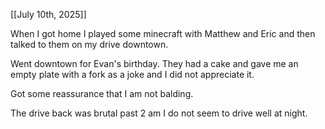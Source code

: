 [[July 10th, 2025]]

When I got home I played some minecraft with Matthew and Eric and then talked to them on my drive downtown.

Went downtown for Evan's birthday. They had a cake and gave me an empty plate with a fork as a joke and I did not appreciate it.

Got some reassurance that I am not balding.

The drive back was brutal past 2 am I do not seem to drive well at night.
